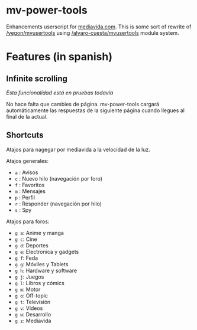 mv-power-tools
==============

Enhancements userscript for [mediavida.com](http://www.mediavida.com). This is some sort of rewrite of [/vegon/mvusertools](https://github.com/vegon/mvusertools) using [/alvaro-cuesta/mvusertools](https://github.com/alvaro-cuesta/mvusertools) module system.

Features (in spanish)
=====================

Infinite scrolling
------------------
*Esta funcionalidad está en pruebas todavía*

No hace falta que cambies de página. mv-power-tools cargará automáticamente las respuestas de la siguiente página cuando llegues al final de la actual.

Shortcuts
---------

Atajos para nagegar por mediavida a la velocidad de la luz.

Atajos generales:
- `a` : Avisos
- `c` : Nuevo hilo (navegación por foro)
- `f` : Favoritos
- `m` : Mensajes
- `p` : Perfil
- `r` : Responder (navegación por hilo)
- `s` : Spy

Atajos para foros:
- `g a`: Anime y manga
- `g c`: Cine
- `g d`: Deportes
- `g e`: Electronica y gadgets
- `g f`: Feda
- `g g`: Móviles y Tablets
- `g h`: Hardware y software
- `g j`: Juegos
- `g l`: Libros y cómics
- `g m`: Motor
- `g o`: Off-topic
- `g t`: Televisión
- `g v`: Videos
- `g w`: Desarrollo
- `g z`: Mediavida
